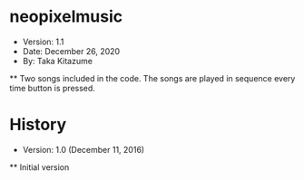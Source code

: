 # neopixelmusic

* Version: 1.1
* Date: December 26, 2020
* By: Taka Kitazume

** Two songs included in the code. The songs are played in sequence every time button is pressed. 

# History

* Version: 1.0 (December 11, 2016)

** Initial version
